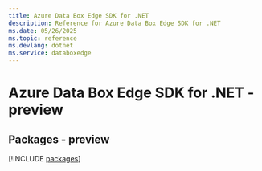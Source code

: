 ```yaml
---
title: Azure Data Box Edge SDK for .NET
description: Reference for Azure Data Box Edge SDK for .NET
ms.date: 05/26/2025
ms.topic: reference
ms.devlang: dotnet
ms.service: databoxedge
---
```

# Azure Data Box Edge SDK for .NET - preview
## Packages - preview
[!INCLUDE [packages](data-box-edge-index.md)]